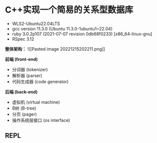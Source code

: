 # C++实现一个简易的关系型数据库

- WLS2-Ubuntu22.04LTS
- gcc version 11.3.0 (Ubuntu 11.3.0-1ubuntu1~22.04)
- ruby 3.0.2p107 (2021-07-07 revision 0db68f0233) [x86_64-linux-gnu]
- RSpec 3.12


**整体架构：**
![[Pasted image 20221215202211.png]]

**前端 (front-end)**
- 分词器 (tokenizer)
- 解析器 (parser)
- 代码生成器 (code generator)

**后端 (back-end)**
- 虚拟机 (virtual machine)
- B树 (B-tree)
- 分页 (pager)
- 操作系统层接口 (os interface)

## REPL
